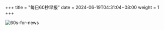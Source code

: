 +++
title = "每日60秒早报"
date = 2024-06-19T04:31:04+08:00
weight = 1
+++

![60s-for-news](/img/zaobao/zaobao.png "由 ALAPI 提供支持")
